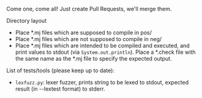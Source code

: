 Come one, come all! Just create Pull Requests, we'll merge them.

Directory layout

 - Place *.mj files which are supposed to compile in pos/
 - Place *.mj files which are not supposed to compile in neg/
 - Place *.mj files which are intended to be compiled and executed,
   and print values to stdout (via `System.out.println`).
   Place a *.check file with the same name as the *.mj file to specify the expected output.

List of tests/tools (please keep up to date):
* `lexfuzz.py`: lexer fuzzer, prints string to be lexed to stdout, expected result (in --lextest format) to stderr.
